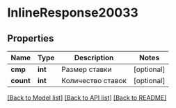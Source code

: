 # InlineResponse20033

## Properties
Name | Type | Description | Notes
------------ | ------------- | ------------- | -------------
**cmp** | **int** | Размер ставки | [optional] 
**count** | **int** | Количество ставок | [optional] 

[[Back to Model list]](../../README.md#documentation-for-models) [[Back to API list]](../../README.md#documentation-for-api-endpoints) [[Back to README]](../../README.md)

